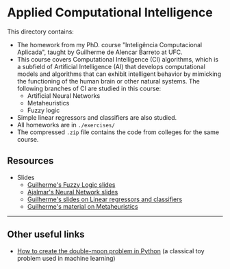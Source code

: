 # Applied Computational Intelligence

This directory contains:
- The homework from my PhD. course "Inteligência Computacional Aplicada", taught by Guilherme de Alencar Barreto at UFC.
- This course covers Computational Intelligence (CI) algorithms, which is a subfield of Artificial Intelligence (AI) that develops computational models and algorithms that can exhibit intelligent behavior by mimicking the functioning of the human brain or other natural systems. The following branches of CI are studied in this course:
    - Artificial Neural Networks
    - Metaheuristics
    - Fuzzy logic
- Simple linear regressors and classifiers are also studied.
- All homeworks are in `./exercises/`
- The compressed `.zip` file contains the code from colleges for the same course.

## Resources

- Slides
    - [Guilherme's Fuzzy Logic slides]
    - [Ajalmar's Neural Network slides]
    - [Guilherme's  slides on Linear regressors and classifiers]
    - [Guilherme's material on Metaheuristics]

[Guilherme's Fuzzy Logic slides]: https://drive.google.com/drive/folders/1RaUWe0SXSvqOQk6EQ0r6Oqh_mq7iWuI0?usp=drive_link
[Ajalmar's Neural Network slides]: https://drive.google.com/drive/folders/1woec9iuxpSvP9EjhnU7PPueupKikAGyS?usp=drive_link
[Guilherme's  slides on Linear regressors and classifiers]: https://drive.google.com/drive/folders/1ZAM6kVJrOlFooY1_M35sLKbWBe8WokBn?usp=drive_link
[Guilherme's material on Metaheuristics]: https://drive.google.com/drive/folders/1j3cWwa8Hbuz3XRPKhfuGuEba87ly6z9_?usp=drive_link

---

## Other useful links
- [How to create the double-moon problem in Python](https://machinelearningmastery.com/generate-test-datasets-python-scikit-learn/) (a classical toy problem used in machine learning)
